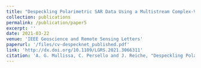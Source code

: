 ```yaml
---
title: "Despeckling Polarimetric SAR Data Using a Multistream Complex-Valued Fully Convolutional Network"
collection: publications
permalink: /publication/paper5
excerpt: ''
date: 2021-03-22
venue: 'IEEE Geoscience and Remote Sensing Letters'
paperurl: '/files/cv-despecknet_published.pdf'
link: 'http://dx.doi.org/10.1109/LGRS.2021.3066311'
citation: 'A. G. Mullissa, C. Persello and J. Reiche, "Despeckling Polarimetric SAR Data Using a Multistream Complex-Valued Fully Convolutional Network," in IEEE Geoscience and Remote Sensing Letters, vol. 19, pp. 1-5, 2022'
---
```

